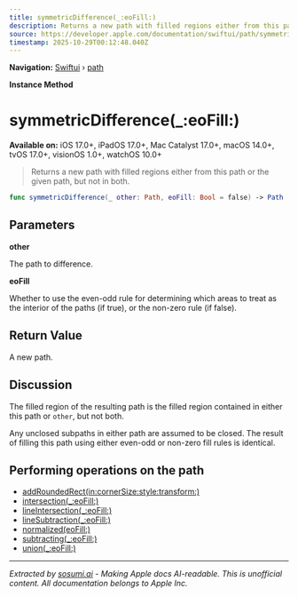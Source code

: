 ```yaml
---
title: symmetricDifference(_:eoFill:)
description: Returns a new path with filled regions either from this path or the given path, but not in both.
source: https://developer.apple.com/documentation/swiftui/path/symmetricdifference(_:eofill:)
timestamp: 2025-10-29T00:12:48.040Z
---
```


**Navigation:** [Swiftui](/documentation/swiftui) › [path](/documentation/swiftui/path)

**Instance Method**

# symmetricDifference(_:eoFill:)

**Available on:** iOS 17.0+, iPadOS 17.0+, Mac Catalyst 17.0+, macOS 14.0+, tvOS 17.0+, visionOS 1.0+, watchOS 10.0+

> Returns a new path with filled regions either from this path or the given path, but not in both.

```swift
func symmetricDifference(_ other: Path, eoFill: Bool = false) -> Path
```

## Parameters

**other**

The path to difference.



**eoFill**

Whether to use the even-odd rule for determining which areas to treat as the interior of the paths (if true), or the non-zero rule (if false).



## Return Value

A new path.

## Discussion

The filled region of the resulting path is the filled region contained in either this path or `other`, but not both.

Any unclosed subpaths in either path are assumed to be closed. The result of filling this path using either even-odd or non-zero fill rules is identical.

## Performing operations on the path

- [addRoundedRect(in:cornerSize:style:transform:)](/documentation/swiftui/path/addroundedrect(in:cornersize:style:transform:))
- [intersection(_:eoFill:)](/documentation/swiftui/path/intersection(_:eofill:))
- [lineIntersection(_:eoFill:)](/documentation/swiftui/path/lineintersection(_:eofill:))
- [lineSubtraction(_:eoFill:)](/documentation/swiftui/path/linesubtraction(_:eofill:))
- [normalized(eoFill:)](/documentation/swiftui/path/normalized(eofill:))
- [subtracting(_:eoFill:)](/documentation/swiftui/path/subtracting(_:eofill:))
- [union(_:eoFill:)](/documentation/swiftui/path/union(_:eofill:))

---

*Extracted by [sosumi.ai](https://sosumi.ai) - Making Apple docs AI-readable.*
*This is unofficial content. All documentation belongs to Apple Inc.*
